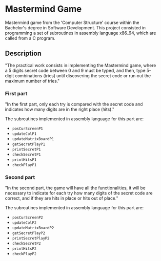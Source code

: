 # Mastermind Game

Mastermind game from the 'Computer Structure' course within the Bachelor's degree in Software Development. This project consisted in programming a set of subroutines in assembly language x86_64, which are called from a C program.

## Description

"The practical work consists in implementing the Mastermind game, where a 5 digits secret code between 0 and 9 must be typed, and then, type 5-digit combinations (tries) until discovering the secret code or run out the maximum number of tries."

### First part

"In the first part, only each try is compared with the secret code and indicates how many digits are in the right place (hits)."

The subroutines implemented in assembly language for this part are:
- ```posCurScreenP1``` 
- ```updateColP1```
- ```updateMatrixBoardP1```
- ```getSecretPlayP1```
- ```printSecretP1```
- ```checkSecretP1```
- ```printHitsP1```
- ```checkPlayP1```
 
### Second part

"In the second part, the game will have all the functionalities, it will be necessary to indicate for each try how many digits of the secret code are correct, and if they are hits in place or hits out of place."
 
The subroutines implemented in assembly language for this part are:
- ```posCurScreenP2```
- ```updateColP2```
- ```updateMatrixBoardP2```
- ```getSecretPlayP2```
- ```printSecretPlayP2```
- ```checkSecretP2```
- ```printHitsP2```
- ```checkPlayP2```

